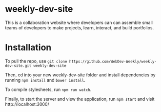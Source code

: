 # weekly-dev-site
This is a collaboration website where developers can can assemble small teams of developers to make projects, learn, interact, and build portfolios.

# Installation
To pull the repo, use `git clone https://github.com/WebDev-Weekly/weekly-dev-site.git weekly-dev-site`

Then, cd into your new weekly-dev-site folder and install dependencies by running `npm install` and `bower install`.

To compile stylesheets, run `npm run watch`.

Finally, to start the server and view the application, run `npm start` and visit http://localhost:3000/